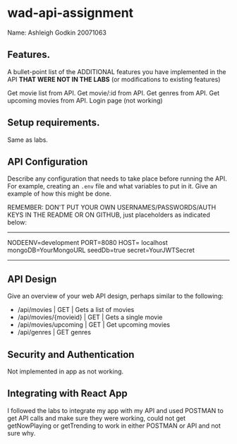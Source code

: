 # wad-api-assignment

Name: Ashleigh Godkin 20071063

## Features.

A bullet-point list of the ADDITIONAL features you have implemented in the API **THAT WERE NOT IN THE LABS** (or modifications to existing features)
 
Get movie list from API.
Get movie/:id from API.
Get genres from API.
Get upcoming movies from API.
Login page (not working)

## Setup requirements.

Same as labs.

## API Configuration

Describe any configuration that needs to take place before running the API. For example, creating an `.env` file and what variables to put in it. Give an example of how this might be done.

REMEMBER: DON'T PUT YOUR OWN USERNAMES/PASSWORDS/AUTH KEYS IN THE README OR ON GITHUB, just placeholders as indicated below:

______________________
NODEENV=development
PORT=8080
HOST= localhost
mongoDB=YourMongoURL
seedDb=true
secret=YourJWTSecret
______________________

## API Design
Give an overview of your web API design, perhaps similar to the following: 

- /api/movies | GET | Gets a list of movies 
- /api/movies/{movieid} | GET | Gets a single movie 
- /api/movies/upcoming | GET | Get upcoming movies
- /api/genres | GET genres

## Security and Authentication

Not implemented in app as not working.

## Integrating with React App

I followed the labs to integrate my app with my API and used POSTMAN to get API calls and make sure they were working, could not get getNowPlaying or getTrending to work in either POSTMAN or API and not sure why.

